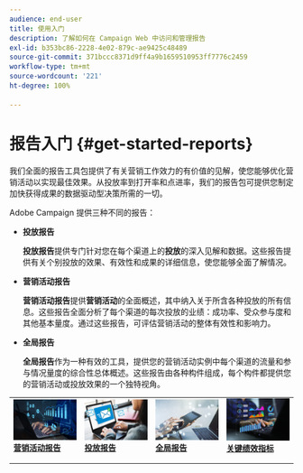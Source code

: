 ```yaml
---
audience: end-user
title: 使用入门
description: 了解如何在 Campaign Web 中访问和管理报告
exl-id: b353bc86-2228-4e02-879c-ae9425c48489
source-git-commit: 371bccc8371d9ff4a9b1659510953ff7776c2459
workflow-type: tm+mt
source-wordcount: '221'
ht-degree: 100%

---
```



# 报告入门 {#get-started-reports}

我们全面的报告工具包提供了有关营销工作效力的有价值的见解，使您能够优化营销活动以实现最佳效果。从投放率到打开率和点进率，我们的报告包可提供您制定加快获得成果的数据驱动型决策所需的一切。

Adobe Campaign 提供三种不同的报告：

* **投放报告**

  **投放报告**&#x200B;提供专门针对您在每个渠道上的&#x200B;**投放**&#x200B;的深入见解和数据。这些报告提供有关个别投放的效果、有效性和成果的详细信息，使您能够全面了解情况。


* **营销活动报告**

  **营销活动报告**&#x200B;提供&#x200B;**营销活动**&#x200B;的全面概述，其中纳入关于所含各种投放的所有信息。这些报告全面分析了每个渠道的每次投放的业绩：成功率、受众参与度和其他基本量度。通过这些报告，可评估营销活动的整体有效性和影响力。


* **全局报告**

  **全局报告**&#x200B;作为一种有效的工具，提供您的营销活动实例中每个渠道的流量和参与情况量度的综合性总体概述。这些报告由各种构件组成，每个构件都提供您的营销活动或投放效果的一个独特视角。

<table style="table-layout:fixed"><tr style="border: 0;">
<td>
<a href="campaign-reports.md">
<img alt="验证" src="assets/do-not-localize/campaign_report.jpeg">
</a>
<div>
<a href="campaign-reports.md"><strong>营销活动报告</strong></a>
</div>
<p>
</td>
<td>
<a href="delivery-reports.md">
<img alt="潜在客户" src="assets/do-not-localize/email_report.jpeg">
</a>
<div><a href="delivery-reports.md"><strong>投放报告</strong>
</div>
<p>
</td>
<td>
<a href="global-reports.md">
<img alt="不常见" src="assets/do-not-localize/push_report.jpeg">
</a>
<div>
<a href="global-reports.md"><strong>全局报告<strong></strong></a>
</div>
<p></td>
<td>
<a href="kpis.md">
<img alt="验证" src="assets/do-not-localize/kpis.jpeg">
</a>
<div>
<a href="kpis.md"><strong>关键绩效指标</strong></a>
</div>
<p>
</td>
</tr></table>

